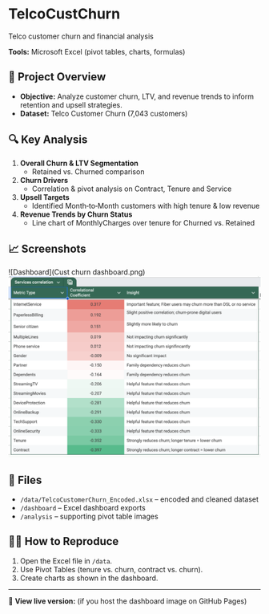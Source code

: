# TelcoCustChurn
Telco customer churn and financial analysis

**Tools:** Microsoft Excel (pivot tables, charts, formulas)

## 🚀 Project Overview
- **Objective:** Analyze customer churn, LTV, and revenue trends to inform retention and upsell strategies.
- **Dataset:** Telco Customer Churn (7,043 customers)

## 🔍 Key Analysis
1. **Overall Churn & LTV Segmentation**  
   - Retained vs. Churned comparison  
2. **Churn Drivers**  
   - Correlation & pivot analysis on Contract, Tenure and Service
3. **Upsell Targets**  
   - Identified Month‑to‑Month customers with high tenure & low revenue  
4. **Revenue Trends by Churn Status**  
   - Line chart of MonthlyCharges over tenure for Churned vs. Retained

## 📈 Screenshots
![Dashboard](Cust churn dashboard.png)
![Correlation Table](analysis/correlation_table.png)

## 📂 Files
- `/data/TelcoCustomerChurn_Encoded.xlsx` – encoded and cleaned dataset  
- `/dashboard` – Excel dashboard exports  
- `/analysis` – supporting pivot table images

## 👩‍💻 How to Reproduce
1. Open the Excel file in `/data`.  
2. Use Pivot Tables (tenure vs. churn, contract vs. churn).  
3. Create charts as shown in the dashboard.

---

🔗 **View live version:** (if you host the dashboard image on GitHub Pages)

